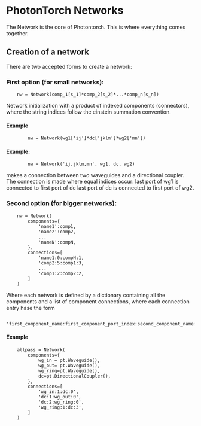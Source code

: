 [comment]: # (This is and automatically generated readme file)
[comment]: # (To edit this file, edit the docstring in the __init__.py file)
[comment]: # (And run the documentation: python -m photontorch.documentation)

# PhotonTorch Networks

The Network is the core of Photontorch. This is where everything comes together.

## Creation of a network

There are two accepted forms to create a network:

### First option (for small networks):
```
    nw = Network(comp_1[s_1]*comp_2[s_2]*...*comp_n[s_n])
```
Network initialization with a product of indexed components (connectors), where the
string indices follow the einstein summation convention.

#### Example
```
        nw = Network(wg1['ij']*dc['jklm']*wg2['mn'])
```

#### Example:
```
        nw = Network('ij,jklm,mn', wg1, dc, wg2)
```
makes a connection between two waveguides and a directional coupler.
The connection is made where equal indices occur:
    last port of wg1 is connected to first port of dc
    last port of dc is connected to first port of wg2.

### Second option (for bigger networks):
```
    nw = Network(
        components={
            'name1':comp1,
            'name2':comp2,
            ...
            'nameN':compN,
        },
        connections=[
            'name1:0:compN:1,
            'comp2:5:comp1:3,
            ...
            'comp1:2:comp2:2,
        ]
    )
```
Where each network is defined by a dictionary containing all the components and a list
of component connections, where each connection entry hase the form
```
    'first_component_name:first_component_port_index:second_component_name:second_component_port_index'
```

#### Example
```
    allpass = Network(
        components={
            wg_in = pt.Waveguide(),
            wg_out= pt.Waveguide(),
            wg_ring=pt.Waveguide(),
            dc=pt.DirectionalCoupler(),
        },
        connections=[
            'wg_in:1:dc:0',
            'dc:1:wg_out:0',
            'dc:2:wg_ring:0',
            'wg_ring:1:dc:3',
        ]
    )
```

